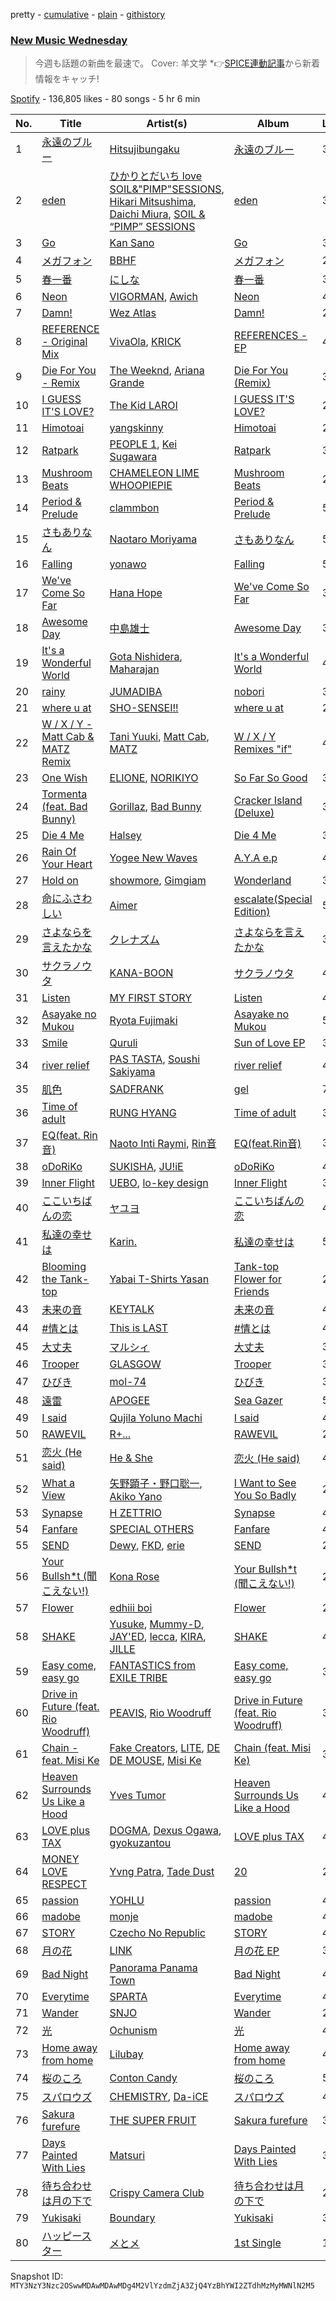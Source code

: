 pretty - [cumulative](/playlists/cumulative/37i9dQZF1DWYBDycFJuxRt.md) - [plain](/playlists/plain/37i9dQZF1DWYBDycFJuxRt) - [githistory](https://github.githistory.xyz/mackorone/spotify-playlist-archive/blob/main/playlists/plain/37i9dQZF1DWYBDycFJuxRt)

### [New Music Wednesday](https://open.spotify.com/playlist/37i9dQZF1DWYBDycFJuxRt)

> 今週も話題の新曲を最速で。 Cover: 羊文学 \*👉<a href="https://spice.eplus.jp/articles/315281?utm\_source=spotify.com&utm\_medium=referral">SPICE連動記事</a>から新着情報をキャッチ!

[Spotify](https://open.spotify.com/user/spotify) - 136,805 likes - 80 songs - 5 hr 6 min

| No. | Title | Artist(s) | Album | Length |
|---|---|---|---|---|
| 1 | [永遠のブルー](https://open.spotify.com/track/1MsgOy65pxeU7BZkDvqItH) | [Hitsujibungaku](https://open.spotify.com/artist/6S8w5rLsEwjN21jQeRES0n) | [永遠のブルー](https://open.spotify.com/album/467z72afv2XBxXxaXrVOfo) | 3:48 |
| 2 | [eden](https://open.spotify.com/track/2INM5qrVFHkFpfGWQ5FxLB) | [ひかりとだいち love SOIL&"PIMP"SESSIONS](https://open.spotify.com/artist/5kEUSsToZBCBfFr68aT7f9), [Hikari Mitsushima](https://open.spotify.com/artist/4ZX8Wr8KHHrW7radu6IwYG), [Daichi Miura](https://open.spotify.com/artist/4UTEZqrPqLDOhBfraPNciJ), [SOIL & “PIMP” SESSIONS](https://open.spotify.com/artist/5COMNbVWoe1Kb5UTFAaUwF) | [eden](https://open.spotify.com/album/317j5AzcY1fL9NgKAMZIcD) | 3:57 |
| 3 | [Go](https://open.spotify.com/track/7KsJL2oqJWXJ8pbnVc5yND) | [Kan Sano](https://open.spotify.com/artist/5b3ZFm6P1lpZIASMDnBDs9) | [Go](https://open.spotify.com/album/63ivUbYvqKIaYh8OQJ7EaN) | 3:50 |
| 4 | [メガフォン](https://open.spotify.com/track/3b97D6YMKoXseRjntwH5q0) | [BBHF](https://open.spotify.com/artist/5gEQL7osnggthis6rBwYoY) | [メガフォン](https://open.spotify.com/album/6LBUQPn9rnTdJFmH0vLUa1) | 2:38 |
| 5 | [春一番](https://open.spotify.com/track/61qEeQbRlKpZoi1msfhANP) | [にしな](https://open.spotify.com/artist/2aoUBwmHWln0JSEZbi9E70) | [春一番](https://open.spotify.com/album/6umddxqdrqZmILr4OHa35Z) | 3:17 |
| 6 | [Neon](https://open.spotify.com/track/1893UyI6hh0qRd9Irrjwrv) | [VIGORMAN](https://open.spotify.com/artist/3Wwm0jHrjg72MWRt545OqJ), [Awich](https://open.spotify.com/artist/0FnDCrmcQT8qz5TEsZIYw5) | [Neon](https://open.spotify.com/album/2mbRXTzigUHNM99sbZfoKP) | 4:07 |
| 7 | [Damn!](https://open.spotify.com/track/7f8eO8Gd4FNZZemvweT31N) | [Wez Atlas](https://open.spotify.com/artist/6fDdl8sluLiRg4fbrqMoeQ) | [Damn!](https://open.spotify.com/album/58iLEcJ5gjmwjPH4T8Ahy9) | 2:41 |
| 8 | [REFERENCE \- Original Mix](https://open.spotify.com/track/67MF4RXq1oFbZMCVm65Xf3) | [VivaOla](https://open.spotify.com/artist/5t8n1FYliYmJ4tqtITVbF9), [KRICK](https://open.spotify.com/artist/4vD5wi2rLVnQoXKspx48x2) | [REFERENCES \- EP](https://open.spotify.com/album/5ISqyDSGXcR83zToqysegL) | 4:34 |
| 9 | [Die For You \- Remix](https://open.spotify.com/track/7oDd86yk8itslrA9HRP2ki) | [The Weeknd](https://open.spotify.com/artist/1Xyo4u8uXC1ZmMpatF05PJ), [Ariana Grande](https://open.spotify.com/artist/66CXWjxzNUsdJxJ2JdwvnR) | [Die For You \(Remix\)](https://open.spotify.com/album/6Exo0MYoL3XammoTDeihFy) | 3:52 |
| 10 | [I GUESS IT'S LOVE?](https://open.spotify.com/track/0zotwiNo16aaUg76C4Fgl5) | [The Kid LAROI](https://open.spotify.com/artist/2tIP7SsRs7vjIcLrU85W8J) | [I GUESS IT'S LOVE?](https://open.spotify.com/album/4ZjQNVehaSszNDfxILOLzW) | 2:17 |
| 11 | [Himotoai](https://open.spotify.com/track/2MtTAPmEoGKUC0vDloY6nw) | [yangskinny](https://open.spotify.com/artist/3S1RuiWcc2b2Kbwm2zxaAl) | [Himotoai](https://open.spotify.com/album/0NSqWhZSLPVcgceCGpVV5O) | 2:42 |
| 12 | [Ratpark](https://open.spotify.com/track/451krgfVbiNmFxAIXTGQjL) | [PEOPLE 1](https://open.spotify.com/artist/2llRPLPOCvnAiUozItvPsU), [Kei Sugawara](https://open.spotify.com/artist/7xlTOxmnztZVNgoPlMV6YS) | [Ratpark](https://open.spotify.com/album/3B88ap6PgLfLt41faNFPsN) | 3:32 |
| 13 | [Mushroom Beats](https://open.spotify.com/track/5uJImPxcrsokmLjKHsRw67) | [CHAMELEON LIME WHOOPIEPIE](https://open.spotify.com/artist/1uP5mPkWII7Tcxp7xtqPmj) | [Mushroom Beats](https://open.spotify.com/album/1KtKcO4HY80jXFNuoq9pWp) | 2:14 |
| 14 | [Period & Prelude](https://open.spotify.com/track/2g5t9kLiQySvjSkhpsK6j5) | [clammbon](https://open.spotify.com/artist/1gpNGL4WHSegm0WXj2j1m0) | [Period & Prelude](https://open.spotify.com/album/022ckq5LsHUzjBbFooMTKy) | 5:29 |
| 15 | [さもありなん](https://open.spotify.com/track/5D5K3Giyp427zPZ6cOQmv6) | [Naotaro Moriyama](https://open.spotify.com/artist/31VPfrPEa86aKpD2LT3Ued) | [さもありなん](https://open.spotify.com/album/6B8yGpKG4hIATtbS3ibsHA) | 5:50 |
| 16 | [Falling](https://open.spotify.com/track/171kFwAAFjLusKsyR2p1kp) | [yonawo](https://open.spotify.com/artist/61VsO6rn8khCQDSRp8tTeZ) | [Falling](https://open.spotify.com/album/0omU25qz419rVoQj8b2ePf) | 5:13 |
| 17 | [We've Come So Far](https://open.spotify.com/track/6NPWhHGuKj5lHVOYCjqENO) | [Hana Hope](https://open.spotify.com/artist/0HRps5F3fAsPL6QmFCdK7a) | [We've Come So Far](https://open.spotify.com/album/6TdjKQw56ZFOExxjqQf7qo) | 3:58 |
| 18 | [Awesome Day](https://open.spotify.com/track/0qqmOwDSPhH1PNHv72al3N) | [中島雄士](https://open.spotify.com/artist/2FRIJWTtnozd9tZ0jH8CmN) | [Awesome Day](https://open.spotify.com/album/6gcG7112FkoCEeCN6ljP6T) | 3:18 |
| 19 | [It's a Wonderful World](https://open.spotify.com/track/2JKI2Z2991aAGveXdVyG6l) | [Gota Nishidera](https://open.spotify.com/artist/6zGbXCFNnK3q6gnUrAy9lQ), [Maharajan](https://open.spotify.com/artist/5N22lbGgYS8PIR9or5LIIF) | [It's a Wonderful World](https://open.spotify.com/album/235tEvTqTkcIF9BghlQr2y) | 4:05 |
| 20 | [rainy](https://open.spotify.com/track/3gqtGVF7wSxbdNg3v5uRE2) | [JUMADIBA](https://open.spotify.com/artist/1a6hwHX0XKVKDpicEmwzCj) | [nobori](https://open.spotify.com/album/0CoXvmN1olFtTgZTk1txde) | 3:06 |
| 21 | [where u at](https://open.spotify.com/track/03wAnOcM3XF4o3dzcvovyx) | [SHO\-SENSEI!!](https://open.spotify.com/artist/6JGm1QXoCHtzV2oKcAu2Xc) | [where u at](https://open.spotify.com/album/5ux6e6jvKDATPiaLHBr3NI) | 2:15 |
| 22 | [W / X / Y \- Matt Cab & MATZ Remix](https://open.spotify.com/track/2ZfKULlMPtGr1kJ8tBFfNm) | [Tani Yuuki](https://open.spotify.com/artist/0B1ce3uNrzkdm76NXI4mhX), [Matt Cab](https://open.spotify.com/artist/5QdG7ZI7k64K5DLjOJgK31), [MATZ](https://open.spotify.com/artist/55vjGKmlvpOxuYjwGjBKrD) | [W / X / Y Remixes "if"](https://open.spotify.com/album/0kbUjCWZBoMPBSFOt8wgbb) | 4:40 |
| 23 | [One Wish](https://open.spotify.com/track/7fYoUqNRBJf9WOCKOEYtVL) | [ELIONE](https://open.spotify.com/artist/3fOp14elQgw1Js3NqGOIlg), [NORIKIYO](https://open.spotify.com/artist/4mNrY8D5uTNbiCBtnh3YmL) | [So Far So Good](https://open.spotify.com/album/3j2mORR8Wp9umxX1eYH9pP) | 3:25 |
| 24 | [Tormenta \(feat\. Bad Bunny\)](https://open.spotify.com/track/67m53SyedbOS5fUGcfT3Ab) | [Gorillaz](https://open.spotify.com/artist/3AA28KZvwAUcZuOKwyblJQ), [Bad Bunny](https://open.spotify.com/artist/4q3ewBCX7sLwd24euuV69X) | [Cracker Island \(Deluxe\)](https://open.spotify.com/album/1aoWxOWHJNG1VPpJZwpYl2) | 3:13 |
| 25 | [Die 4 Me](https://open.spotify.com/track/6VYAzAQGFsfEAwdorQaZuU) | [Halsey](https://open.spotify.com/artist/26VFTg2z8YR0cCuwLzESi2) | [Die 4 Me](https://open.spotify.com/album/3j2D3GopiCavuGNJdENOmz) | 3:35 |
| 26 | [Rain Of Your Heart](https://open.spotify.com/track/15ZcdsP8WZcifDH1AwAm9O) | [Yogee New Waves](https://open.spotify.com/artist/7kDTCZA56nH6fCdEY0rBgh) | [A.Y.A e.p](https://open.spotify.com/album/0DqIJCwOCkKi4HLuxuSbn3) | 4:33 |
| 27 | [Hold on](https://open.spotify.com/track/1YknjFiCnMnJVz12GdXqN7) | [showmore](https://open.spotify.com/artist/5iISQR00Eel3mcB8eKlsRt), [Gimgiam](https://open.spotify.com/artist/5zMxT7ShYw4l8WpA9hmxq5) | [Wonderland](https://open.spotify.com/album/0WSFViphXCkNPkHwSiTuO3) | 3:14 |
| 28 | [命にふさわしい](https://open.spotify.com/track/6oPxAp4sGNnWnd1BNNQp1J) | [Aimer](https://open.spotify.com/artist/0bAsR2unSRpn6BQPEnNlZm) | [escalate\(Special Edition\)](https://open.spotify.com/album/4Ct6sYCEbQHNkMiBk3zV3J) | 5:52 |
| 29 | [さよならを言えたかな](https://open.spotify.com/track/4VP5WUKSbviGuoLy6c46Ea) | [クレナズム](https://open.spotify.com/artist/72PvGatrHUWZIbyyntvdpM) | [さよならを言えたかな](https://open.spotify.com/album/0JcjkBE4V8o679zLmzfJdf) | 3:14 |
| 30 | [サクラノウタ](https://open.spotify.com/track/4aecodVhhW19bmWjveVgJR) | [KANA\-BOON](https://open.spotify.com/artist/3PWp9R5HvbQgxI5KBx5kVd) | [サクラノウタ](https://open.spotify.com/album/7vlOaFIqHnABear9d51MNf) | 4:29 |
| 31 | [Listen](https://open.spotify.com/track/5rtulpUZ7hinDGwe46ondS) | [MY FIRST STORY](https://open.spotify.com/artist/6cutt8thPFUICMfxaYerWd) | [Listen](https://open.spotify.com/album/5duMvcqwktn0TEvcoRkDJm) | 4:10 |
| 32 | [Asayake no Mukou](https://open.spotify.com/track/2VjtLskTqFS32qhiuSJGZu) | [Ryota Fujimaki](https://open.spotify.com/artist/7r3FkquAY1tv1roZs3unJ1) | [Asayake no Mukou](https://open.spotify.com/album/3GurbiI6aWgptNIkGKJ9Xs) | 5:25 |
| 33 | [Smile](https://open.spotify.com/track/6gBoyHoQYAo6zLQvwQFJzi) | [Quruli](https://open.spotify.com/artist/26WuprsX7JRG69T0PXkze4) | [Sun of Love EP](https://open.spotify.com/album/3rETn46kHEi8nQ3lmhdpuV) | 3:26 |
| 34 | [river relief](https://open.spotify.com/track/5LfrLmJ7Mnv9ZJOy3cROKk) | [PAS TASTA](https://open.spotify.com/artist/38XISC5BMSTkAuKwniV2AS), [Soushi Sakiyama](https://open.spotify.com/artist/1IEretLePzJKj8R6KCEaBA) | [river relief](https://open.spotify.com/album/4jGKhuY5FPaNYdiYn2KDmA) | 4:00 |
| 35 | [肌色](https://open.spotify.com/track/2YfbnRGevaN759T1DSGvxB) | [SADFRANK](https://open.spotify.com/artist/2F4sUnzP850MX9jgOLgwuW) | [gel](https://open.spotify.com/album/4gIseD8M4C2iiX3XuOnQmg) | 7:46 |
| 36 | [Time of adult](https://open.spotify.com/track/52BmVOetghDJzb1LtVYx3n) | [RUNG HYANG](https://open.spotify.com/artist/2g6WKZC8HgvOmNWzP6WflQ) | [Time of adult](https://open.spotify.com/album/6729vNYmT495Qsn8IQuE83) | 3:27 |
| 37 | [EQ\(feat\. Rin音\)](https://open.spotify.com/track/1mtGrWo1HrcH2CGHlg7oGu) | [Naoto Inti Raymi](https://open.spotify.com/artist/77SZmOd2zA3L3n9x697iWb), [Rin音](https://open.spotify.com/artist/2sd5k8N8cAOm6Q8OCcePw4) | [EQ\(feat.Rin音\)](https://open.spotify.com/album/3mppHHY7c3Y15pcvhZ9Tzk) | 3:48 |
| 38 | [oDoRiKo](https://open.spotify.com/track/3in6o3amnJwGKIZf2u6tmi) | [SUKISHA](https://open.spotify.com/artist/2Ea7qJOrKOD6OYkXNEUwrs), [JU!iE](https://open.spotify.com/artist/4if9AbmB5HBpvMqKS3X0A7) | [oDoRiKo](https://open.spotify.com/album/3qQlRiDLPuo6DrvLuqMmgD) | 4:09 |
| 39 | [Inner Flight](https://open.spotify.com/track/1FyZDPAWN0ZonSt95lvxGr) | [UEBO](https://open.spotify.com/artist/4ZdEBA9PcwlKaC0hBZ2hhQ), [lo\-key design](https://open.spotify.com/artist/4Yw0OkfWbeOb0Q6ATaxZoB) | [Inner Flight](https://open.spotify.com/album/47rJv4QQ7AsIdiDlpiDWNr) | 3:53 |
| 40 | [ここいちばんの恋](https://open.spotify.com/track/1yzzXOgg9wowxAO9BHYIFd) | [ヤユヨ](https://open.spotify.com/artist/0JUlkKazTRFzIGvtMe1d1c) | [ここいちばんの恋](https://open.spotify.com/album/5KKwbzCsLuaImEEijykKAw) | 4:08 |
| 41 | [私達の幸せは](https://open.spotify.com/track/4zgRk1U4N08oswZqKeayN7) | [Karin.](https://open.spotify.com/artist/0PZn9J0BdIbkiYVvfzP0eg) | [私達の幸せは](https://open.spotify.com/album/2Af1MUjWk8frRevDdHdrvy) | 5:24 |
| 42 | [Blooming the Tank\-top](https://open.spotify.com/track/2vBvV18PwrlUhTm9jaxhh6) | [Yabai T\-Shirts Yasan](https://open.spotify.com/artist/3GP0RQRnBvpYVgdVYfcaGS) | [Tank\-top Flower for Friends](https://open.spotify.com/album/2Ll3DZYOR4UKeswV5TADhu) | 2:12 |
| 43 | [未来の音](https://open.spotify.com/track/4YJtiMRyqKG5WghwMURKHL) | [KEYTALK](https://open.spotify.com/artist/0nES8AwBZpeQ69oZZp47OL) | [未来の音](https://open.spotify.com/album/6lZpNJ8DUe0ilVfRmWiHDE) | 4:28 |
| 44 | [\#情とは](https://open.spotify.com/track/4Lf4diEdzh2jwa9TnXxxjE) | [This is LAST](https://open.spotify.com/artist/4wW9Mak1gx2PnswYDpHmA1) | [\#情とは](https://open.spotify.com/album/6cC8UvmqdRY7BuTwsksak6) | 4:50 |
| 45 | [大丈夫](https://open.spotify.com/track/4kQ3rrJ54f1Hf8nCNxCUyl) | [マルシィ](https://open.spotify.com/artist/7oQ6zxSp4eQjvVkk9rGIDV) | [大丈夫](https://open.spotify.com/album/5bNqsQHsqnaJNxuldgPkDa) | 3:58 |
| 46 | [Trooper](https://open.spotify.com/track/5DCVWDjWmvO5ZNuXMhPkwA) | [GLASGOW](https://open.spotify.com/artist/3FUuWzheFLPGP7tm5lpjxM) | [Trooper](https://open.spotify.com/album/5ClVP2CfjPYSX5fztMhjei) | 3:18 |
| 47 | [ひびき](https://open.spotify.com/track/7h5HF0Y5AmpUgzAOst7KQZ) | [mol\-74](https://open.spotify.com/artist/7sVShwPweG5PNLgVPdWlbx) | [ひびき](https://open.spotify.com/album/4wbP4LvCbNsRkNh9ejTlLj) | 3:19 |
| 48 | [遠雷](https://open.spotify.com/track/4pBwrxwaEjKytWr1Pg7SXw) | [APOGEE](https://open.spotify.com/artist/5vLL9VcCC2y13B2BKs2uWI) | [Sea Gazer](https://open.spotify.com/album/6sJzI6i9ldc3LWcDbzRlrA) | 5:18 |
| 49 | [I said](https://open.spotify.com/track/33SCGoTFEjkI5AQHPuZJRh) | [Qujila Yoluno Machi](https://open.spotify.com/artist/3hdtbNgPSlPKcE082xdCMq) | [I said](https://open.spotify.com/album/0y7mtkJtXVcLQYBZKPf1Sp) | 4:22 |
| 50 | [RAWEVIL](https://open.spotify.com/track/6WkD6ZUX0UhmJYe7BzwHbQ) | [R+...](https://open.spotify.com/artist/0h64O16J1F4o7wfmOBhN32) | [RAWEVIL](https://open.spotify.com/album/1StMZAxXqVAPaAUNN72j4s) | 2:25 |
| 51 | [恋火 \(He said\)](https://open.spotify.com/track/4cYjWqqUm7zTqDnGeVQ5rz) | [He & She](https://open.spotify.com/artist/2gtMOy05gUFnzqlJZea47U) | [恋火 \(He said\)](https://open.spotify.com/album/5YbsPFuqReolAG2bDlpNmq) | 4:06 |
| 52 | [What a View](https://open.spotify.com/track/4xeDgkZZMm7e42KRhgynhe) | [矢野顕子・野口聡一](https://open.spotify.com/artist/0s9VF8HEatPXDb8V9hFgIS), [Akiko Yano](https://open.spotify.com/artist/4edePQHgbrc5h00ChgnQns) | [I Want to See You So Badly](https://open.spotify.com/album/5AvOgLo5tbPdTxwO1OYB00) | 2:04 |
| 53 | [Synapse](https://open.spotify.com/track/1GrmygOfLmflrho3gQRw9J) | [H ZETTRIO](https://open.spotify.com/artist/5Ga4ie7tlXW9Fc6ObLbSCY) | [Synapse](https://open.spotify.com/album/0YW1Wqu4Wf7bmkkDuddSoP) | 4:30 |
| 54 | [Fanfare](https://open.spotify.com/track/53q80WeNxUnyi3YDm3PPhp) | [SPECIAL OTHERS](https://open.spotify.com/artist/4642raFccEF58fHRtJSsc5) | [Fanfare](https://open.spotify.com/album/6tkKpYubLhXjkc4sqf2DtM) | 4:17 |
| 55 | [SEND](https://open.spotify.com/track/5Y1oPoSQU46jhupp6AHXQK) | [Dewy](https://open.spotify.com/artist/5xoxazOoqeeHZDEZcTUPdq), [FKD](https://open.spotify.com/artist/1izFlGUnbCyn1kOJtjkWcM), [erie](https://open.spotify.com/artist/6YoTJNjaX9k31T32dZ6sY3) | [SEND](https://open.spotify.com/album/5pWIMDZtkeIodVGDEstBFv) | 2:09 |
| 56 | [Your Bullsh\*t \(聞こえない!\)](https://open.spotify.com/track/0puaqb1rCwuMi97rRTZiQW) | [Kona Rose](https://open.spotify.com/artist/0mGt3la29cRNic4G2pQ0HN) | [Your Bullsh\*t \(聞こえない!\)](https://open.spotify.com/album/2L5xHhXjyaj4mW1KSN1ZN1) | 2:50 |
| 57 | [Flower](https://open.spotify.com/track/14l1UlYLMprjhuEygEp4vK) | [edhiii boi](https://open.spotify.com/artist/7oKpMBLgwvatKFjcFV6oHf) | [Flower](https://open.spotify.com/album/5IGBhd6UYBm6j1s45Fq3du) | 2:34 |
| 58 | [SHAKE](https://open.spotify.com/track/3b2sho6anUcWccZ0RjadQ8) | [Yusuke](https://open.spotify.com/artist/0iWpuF3h43ZtZJxcUp8eti), [Mummy\-D](https://open.spotify.com/artist/1tDPDvqdllfPLjLhFFkocX), [JAY'ED](https://open.spotify.com/artist/3vlAUneucinIokaOUeYbrv), [lecca](https://open.spotify.com/artist/0IeQisXdixzRUBpYSxQJDu), [KIRA](https://open.spotify.com/artist/384MAG8fZLUBFQoO2KgDVG), [JILLE](https://open.spotify.com/artist/1rbkmYQXT36CQhjKzYSrRB) | [SHAKE](https://open.spotify.com/album/4ET84xtg9bVKsl0xRvV86S) | 4:05 |
| 59 | [Easy come, easy go](https://open.spotify.com/track/2K86bbtVwFu3i7QoWRYK5u) | [FANTASTICS from EXILE TRIBE](https://open.spotify.com/artist/162Ols90jU4CctXQz15NxS) | [Easy come, easy go](https://open.spotify.com/album/1StKLiOe1dNomBIonIPx5d) | 3:17 |
| 60 | [Drive in Future \(feat\. Rio Woodruff\)](https://open.spotify.com/track/2ApBuUzVKXbsl9eGLi9ykB) | [PEAVIS](https://open.spotify.com/artist/7GoNWfvCoIwFMMUksqv0oe), [Rio Woodruff](https://open.spotify.com/artist/2OqsoABwi0LbUZQLwRkFBK) | [Drive in Future \(feat\. Rio Woodruff\)](https://open.spotify.com/album/3Me3G1WQOE47HiXyQINxWW) | 3:39 |
| 61 | [Chain \- feat\. Misi Ke](https://open.spotify.com/track/6TIaFPdO2FLhhFSAqrD4lV) | [Fake Creators](https://open.spotify.com/artist/61QSgy6VGii6CLMcAGJ685), [LITE](https://open.spotify.com/artist/0TF6B1cp2QZXLE0NjhTMT9), [DE DE MOUSE](https://open.spotify.com/artist/1mZtAFuxFAgqmTCqfKLWoj), [Misi Ke](https://open.spotify.com/artist/4rH8xGMB4dEATlRJVzPCvl) | [Chain \(feat\. Misi Ke\)](https://open.spotify.com/album/3G6zWaVtyWLt98U0emMJPT) | 3:03 |
| 62 | [Heaven Surrounds Us Like a Hood](https://open.spotify.com/track/3nEGqUkkHyrDE9od2Uh2FM) | [Yves Tumor](https://open.spotify.com/artist/0qu422H5MOoQxGjd4IzHbS) | [Heaven Surrounds Us Like a Hood](https://open.spotify.com/album/5t7N8dFT1XvMnDekrjfHkb) | 4:06 |
| 63 | [LOVE plus TAX](https://open.spotify.com/track/4Ou3PE5Hh6lnJ1NZJulw9n) | [DOGMA](https://open.spotify.com/artist/0DwZG4W0I2l0W7lKNLx7eh), [Dexus Ogawa](https://open.spotify.com/artist/3iJprRmi7jTv7JLVn1SAhf), [gyokuzantou](https://open.spotify.com/artist/1SQ9eoVSIFqJbOx8EZTS9B) | [LOVE plus TAX](https://open.spotify.com/album/37AiSMjWK4ULkyhEFr7bsd) | 4:08 |
| 64 | [MONEY LOVE RESPECT](https://open.spotify.com/track/6hpgmfe9GRmqaJxtevmSBr) | [Yvng Patra](https://open.spotify.com/artist/2gkb6UKhXZeuEN5EBQkQv8), [Tade Dust](https://open.spotify.com/artist/5IECecf5uGto7A00WNAkD9) | [20](https://open.spotify.com/album/3I1SmXdnEgjl20HUGWytYq) | 2:44 |
| 65 | [passion](https://open.spotify.com/track/6cdX42p8jBWPHrmsi1D7hb) | [YOHLU](https://open.spotify.com/artist/0jGNWHlBqs3In2Ik2AoLIl) | [passion](https://open.spotify.com/album/6A8rgIPdZcItgV7MGhzEZ2) | 4:28 |
| 66 | [madobe](https://open.spotify.com/track/0Wv7cs0HUehMsORxNqxsOM) | [monje](https://open.spotify.com/artist/5UqQ3L8MFnpqFHW2oUy56Y) | [madobe](https://open.spotify.com/album/2S6EUHavhFEhjD2bhUAmQ0) | 4:05 |
| 67 | [STORY](https://open.spotify.com/track/22OMQJmPulFp8aDW181dnk) | [Czecho No Republic](https://open.spotify.com/artist/1FdojLtbHge9K5DlOsHrkd) | [STORY](https://open.spotify.com/album/72NMLG9RFTfVxYdstKImA3) | 4:10 |
| 68 | [月の花](https://open.spotify.com/track/7Maah4iF4aIZjw08qPXmbk) | [LINK](https://open.spotify.com/artist/6RqbKKub3TQaChfwAqYooJ) | [月の花 EP](https://open.spotify.com/album/2U7nd4mxHHDVA3P3t2qt1h) | 3:54 |
| 69 | [Bad Night](https://open.spotify.com/track/6iqBxITQpEILbhSPb5RthA) | [Panorama Panama Town](https://open.spotify.com/artist/7sfAmVy66Zdt9ykZwcg7hf) | [Bad Night](https://open.spotify.com/album/2ugqR8jijlCZygWxtyfLUJ) | 4:08 |
| 70 | [Everytime](https://open.spotify.com/track/1vlcHW6uchz58e6yiuLZFQ) | [SPARTA](https://open.spotify.com/artist/1W67SONdxO66SPaqsC1TmA) | [Everytime](https://open.spotify.com/album/3cSBfDKVHXTfEZTX4HRdOS) | 4:32 |
| 71 | [Wander](https://open.spotify.com/track/4wEW5ooTvpYOzddLgeWFtC) | [SNJO](https://open.spotify.com/artist/7jHCgiF89ufTiBynoOzAxN) | [Wander](https://open.spotify.com/album/4wZfilk3fBst3BH69gOsc5) | 2:52 |
| 72 | [光](https://open.spotify.com/track/38P5lOBarhSS0vGmzk4tww) | [Ochunism](https://open.spotify.com/artist/3w5Y9qujoqMYzjk6aIgpnS) | [光](https://open.spotify.com/album/3A1KCEPwpT1f3wdDJe25d0) | 4:07 |
| 73 | [Home away from home](https://open.spotify.com/track/0Gq2WKpmU7eKwK8dUcckv2) | [Lilubay](https://open.spotify.com/artist/0twG60foouqqMNlDpNniPj) | [Home away from home](https://open.spotify.com/album/3QjYyRaZJAGvFQksUdrWqW) | 4:07 |
| 74 | [桜のころ](https://open.spotify.com/track/1UiAsM3NsxqaSsGO5RD3pZ) | [Conton Candy](https://open.spotify.com/artist/6FuFgQvi3GNYr4yDuh4Fxq) | [桜のころ](https://open.spotify.com/album/6BHIGYRKBHDluiYCJNO2my) | 5:28 |
| 75 | [スパロウズ](https://open.spotify.com/track/141NLzX7cpzUN0Vmke9z6A) | [CHEMISTRY](https://open.spotify.com/artist/257kEbQnBziYfmtmqiNuNE), [Da\-iCE](https://open.spotify.com/artist/71UIOLnsacxQHlU55TvfiH) | [スパロウズ](https://open.spotify.com/album/14Vwv537anTvptScuA9r23) | 4:47 |
| 76 | [Sakura furefure](https://open.spotify.com/track/4i32VDJhNyNYeRmuSSGVFQ) | [THE SUPER FRUIT](https://open.spotify.com/artist/3I0DG4uOeYNPq5MCyHPPer) | [Sakura furefure](https://open.spotify.com/album/1TXAzr199OFgyoMhtPhZz4) | 3:53 |
| 77 | [Days Painted With Lies](https://open.spotify.com/track/3qw6GXuWZ20a8RiMm14o67) | [Matsuri](https://open.spotify.com/artist/3gzzyz8FmSOGRVrYW8GubK) | [Days Painted With Lies](https://open.spotify.com/album/7h2cBgeshFh93l5Xu0EU0U) | 3:06 |
| 78 | [待ち合わせは月の下で](https://open.spotify.com/track/3ntcXQOgvUAciiboXGSvUd) | [Crispy Camera Club](https://open.spotify.com/artist/3qEb8wuWUimyFEe3a8kF90) | [待ち合わせは月の下で](https://open.spotify.com/album/0eYlf1Mt1l3i17KPDUaNrC) | 2:51 |
| 79 | [Yukisaki](https://open.spotify.com/track/1tI0mPtSulabWarmKB3nUQ) | [Boundary](https://open.spotify.com/artist/7EYH7GNNmSQu0MqLFBupH9) | [Yukisaki](https://open.spotify.com/album/63mrbD2RZ9iAxP4effEztt) | 3:30 |
| 80 | [ハッピースター](https://open.spotify.com/track/0NuNbA26R8KV5p0biOFqhJ) | [メとメ](https://open.spotify.com/artist/66yrLdRscnShf6ZIKqUltg) | [1st Single](https://open.spotify.com/album/5GB1jFBogsf27sIGcRhb5a) | 1:37 |

Snapshot ID: `MTY3NzY3Nzc2OSwwMDAwMDAwMDg4M2VlYzdmZjA3ZjQ4YzBhYWI2ZTdhMzMyMWNlN2M5`
